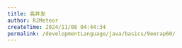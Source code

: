 ```yaml
---
title: 高并发
author: RJMeteor
createTime: 2024/11/08 04:44:34
permalink: /developmentLanguage/java/basics/9eerap60/
---
```

